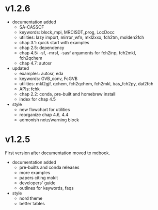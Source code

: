 # v1.2.6
* documentation added
  - SA-CASSCF
  - keywords: block_mpi, MRCISDT_prog, LocDocc
  - utilities: lazy import, mirror_wfn, mkl2xxx, fch2tm, molden2fch
  - chap 3.1: quick start with examples
  - chap 2.5: dependency
  - chap 4.5: -sf, -mrsf, -sasf arguments for fch2inp, fch2mkl, fch2qchem
  - chap 4.7: autosr
* updated
  - examples: autosr, eda
  - keywords: GVB_conv, FcGVB
  - utilities: mkl2gjf, qchem, fch2qchem, fch2mkl, bas_fch2py, dat2fch
  - APIs: fchk
  - chap 2.2: conda, pre-built and homebrew install
  - index for chap 4.5
* style
  - new flowchart for utilities
  - reorganize chap 4.6, 4.4
  - admonish note/warning block

# v1.2.5
First version after documentation moved to mdbook.

* documentation added
  - pre-builts and conda releases
  - more examples
  - papers citing mokit
  - developers' guide
  - outlines for keywords, faqs
* style
  - nord theme
  - better tables
